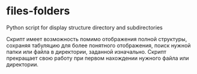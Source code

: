 # files-folders
Python script for display structure directory and subdirectories

Скрипт имеет возможность помимо отображения полной структуры, сохраняя табуляцию для более понятного отображения, поиск нужной папки или файла в директории, заданной изначально. Скрипт прекращает свою работу при первом нахождении нужного файла или директории.
